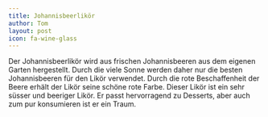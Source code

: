 ```yaml
---
title: Johannisbeerlikör
author: Tom
layout: post
icon: fa-wine-glass
---
```


Der Johannisbeerlikör wird aus frischen Johannisbeeren aus dem eigenen Garten hergestellt.
Durch die viele Sonne werden daher nur die besten Johannisbeeren für den Likör verwendet.
Durch die rote Beschaffenheit der Beere erhält der Likör seine schöne rote Farbe.
Dieser Likör ist ein sehr süsser und beeriger Likör.
Er passt hervorragend zu Desserts,
aber auch zum pur konsumieren ist er ein Traum.

